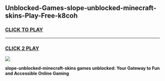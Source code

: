 
## Unblocked-Games-slope-unblocked-minecraft-skins-Play-Free-k8coh
<h3>
<a href="https://premium76.site?title=slope-unblocked-minecraft-skins&ref=23A">CLICK TO PLAY</a></h3>
<hr>

<h3>
<a href="https://premium76.site?title=slope-unblocked-minecraft-skins&ref=23A">CLICK 2 PLAY</a>
  
</h3>

<a href="https://premium76.site?title=slope-unblocked-minecraft-skins&ref=23A"><img src="https://clearcache.store/games.png"></a>


**slope-unblocked-minecraft-skins games unblocked: Your Gateway to Fun and Accessible Online Gaming**
